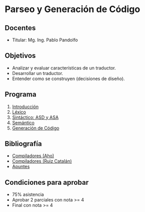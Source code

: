 # Parseo y Generación de Código

## Docentes

* Titular: Mg. Ing. Pablo Pandolfo

## Objetivos

* Analizar y evaluar características de un traductor.
* Desarrollar un traductor.
* Entender como se construyen (decisiones de diseño).

## Programa

1. [Introducción](doc/intro.md)
1. [Léxico](doc/lexico.md)
1. [Sintáctico: ASD y ASA](doc/sintactico.md)
1. [Semántico](doc/semantico.md)
1. [Generación de Código](doc/generacion.md)

## Bibliografía

* [Compiladores (Aho)](biblio/)
* [Compiladores (Ruiz Catalán)](biblio/)
* [Apuntes](doc/)

## Condiciones para aprobar

* 75% asistencia
* Aprobar 2 parciales con nota >= 4
* Final con nota >= 4
